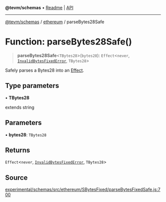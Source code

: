 **@tevm/schemas** • [Readme](../../README.md) \| [API](../../modules.md)

***

[@tevm/schemas](../../README.md) / [ethereum](../README.md) / parseBytes28Safe

# Function: parseBytes28Safe()

> **parseBytes28Safe**\<`TBytes28`\>(`bytes28`): `Effect`\<`never`, [`InvalidBytesFixedError`](../classes/InvalidBytesFixedError.md), `TBytes28`\>

Safely parses a Bytes28 into an [Effect](https://www.effect.website/docs/essentials/effect-type).

## Type parameters

• **TBytes28**

extends string

## Parameters

• **bytes28**: `TBytes28`

## Returns

`Effect`\<`never`, [`InvalidBytesFixedError`](../classes/InvalidBytesFixedError.md), `TBytes28`\>

## Source

[experimental/schemas/src/ethereum/SBytesFixed/parseBytesFixedSafe.js:700](https://github.com/evmts/tevm-monorepo/blob/main/experimental/schemas/src/ethereum/SBytesFixed/parseBytesFixedSafe.js#L700)
